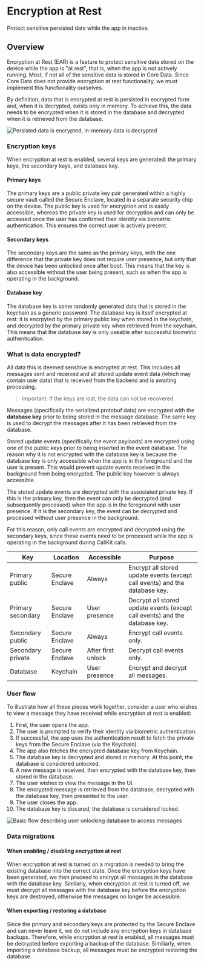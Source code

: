 # Encryption at Rest

Protect sensitive persisted data while the app in inactive.  

## Overview

Encryption at Rest (EAR) is a feature to protect sensitive data stored on the device while the app is "at rest", that is, when the app is not actively running. Most, if not all of the sensitive data is stored in Core Data. Since Core Data does not provide encryption at rest functionality, we must implement this functionality ourselves.

By definition, data that is encrypted at rest is persisted in encrypted form and, when it is decrypted, exists only in memory. To achieve this, the data needs to be encrypted when it is stored in the database and decrypted when it is retrieved from the database.

![Persisted data is encrypted, in-memory data is decrypted](encryption-at-rest)

### Encryption keys

When encryption at rest is enabled, several keys are generated: the primary keys, the secondary keys, and database key.

#### Primary keys

The primary keys are a public private key pair generated within a highly secure vault called the Secure Enclave, located in a separate security chip on the device. The public key is used for encryption and is easily accessible, whereas the private key is used for decryption and can only be accessed once the user has confirmed their identity via biometric authentication. This ensures the correct user is actively present.

#### Secondary keys

The secondary keys are the same as the primary keys, with the one difference that the private key does not require user presence, but only that the device has been unlocked once after boot. This means that the key is also accessible without the user being present, such as when the app is operating in the background.

#### Database key

The database key is some randomly generated data that is stored in the keychain as a generic password. The database key is itself encrypted at rest: it is encrpyted by the primary public key when stored in the keychain, and decrypted by the primary private key when retrieved from the keychain. This means that the database key is only useable after successful biometric authentication.

### What is data encrypted?

All data this is deemed sensitive is encrypted at rest. This includes all messages sent and received and all stored update event data (which may contain user data) that is received from the backend and is awaiting processing.

> Important: If the keys are lost, the data can not be recovered.

Messages (specifically the serialized protobuf data) are encrypted with the **database key** prior to being stored in the message database. The same key is used to decrypt the messages after it has been retrieved from the database.

Stored update events (specifically the event payloads) are encrypted using one of the public keys prior to being inserted in the event database. The reason why it is not encrypted with the database key is because the database key is only accessible when the app is in the foreground and the user is present. This would prevent update events received in the background from being encrypted. The public key however is always accessible. 

The stored update events are decrypted with the associated private key. If this is the primary key, then the event can only be decrypted (and subsequently processed) when the app is in the foreground with user presence. If it is the secondary key, the event can be decrypted and processed without user presence in the background.

For this reason, only call events are encrypted and decrypted using the secondary keys, since these events need to be processed while the app is operating in the background during CallKit calls. 

Key | Location | Accessible | Purpose                          
--- | -------- | ------ | ---------------------- 
Primary public | Secure Enclave | Always | Encrypt all stored update events (except call events) and the database key.
Primary secondary | Secure Enclave | User presence | Decrypt all stored update events (except call events) and the database key.
Secondary public | Secure Enclave | Always | Encrypt call events only.
Secondary private | Secure Enclave | After first unlock | Decrypt call events only.
Database | Keychain | User presence | Encrypt and decrypt all messages.

### User flow

To illustrate how all these pieces work together, consider a user who wishes to view a message they have received while encryption at rest is enabled:

1. First, the user opens the app.
2. The user is prompted to verify their identity via biometric authentication.
3. If successful, the app uses the authentication result to fetch the private keys from the Secure Enclave (via the Keychain).
4. The app also fetches the encrypted database key from Keychain.
5. The database key is decrypted and stored in memory. At this point, the database is considered unlocked.
6. A new message is received, then encrypted with the database key, then stored in the database.
7. The user wishes to view the message in the UI.
8. The encrypted message is retrieved from the database, decrypted with the database key, then presented to the user.
9. The user closes the app.
10. The database key is discared, the database is considered locked.

![Basic flow describing user unlocking database to access messages](encryption-at-rest-in-action)

### Data migrations

#### When enabling / disabling encryption at rest

When encryption at rest is turned on a migration is needed to bring the existing database into the correct state. Once the encryption keys have been generated, we then proceed to encrypt all messages in the database with the database key. Similarly, when encryption at rest is turned off, we must decrypt all messages with the database key before the encryption keys are destroyed, otherwise the messages no longer be accessible.

#### When exporting / restoring a database

Since the primary and secondary keys are protected by the Secure Enclave and can never leave it, we do not include any encryption keys in database backups. Therefore, while encryption at rest is enabled, all messages must be decrypted before exporting a backup of the database. Similiarly, when importing a database backup, all messages must be encrypted restoring the database.   
